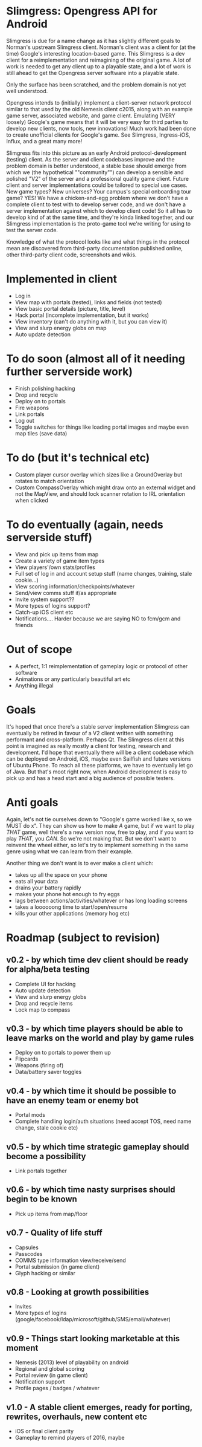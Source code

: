# Slimgress: Opengress API for Android
Slimgress is due for a name change as it has slightly different goals to Norman's upstream Slimgress client.
Norman's client was a client for (at the time) Google's interesting location-based game.
This Slimgress is a dev client for a reimplementation and reimagining of the original game.
A lot of work is needed to get any client up to a playable state, and a lot of work is still ahead
to get the Opengress server software into a playable state.

Only the surface has been scratched, and the problem domain is not yet well understood.

Opengress intends to (initially) implement a client-server network protocol similar to that used
by the old Nemesis client c2015, along with an example game server, associated website, and game client.
Emulating (VERY loosely) Google's game means that it will be very easy for third parties to develop
new clients, now tools, new innovations! Much work had been done to create unofficial clients for
Google's game. See Slimgress, Ingress-iOS, Influx, and a great many more!

Slimgress fits into this picture as an early Android protocol-development (testing) client.
As the server and client codebases improve and the problem domain is better understood,
a stable base should emerge from which we (the hypothetical ""community"") can develop 
a sensible and polished "V2" of the server and a professional quality game client.
Future client and server implementations could be tailored to special use cases.
New game types? New universes? Your campus's special onboarding tour game? YES!
We have a chicken-and-egg problem where we don't have 
a complete client to test with to develop server code, 
and we don't have a server implementation against which to develop client code!
So it all has to develop kind of at the same time, and they're kinda linked together,
and our Slimgress implementation is the proto-game tool we're writing for using to test the server
code.

Knowledge of what the protocol looks like and what things in the protocol mean are discovered from
third-party documentation published online, other third-party client code, screenshots and wikis.

# Implemented in client
- Log in
- View map with portals (tested), links and fields (not tested)
- View basic portal details (picture, title, level)
- Hack portal (incomplete implementation, but it works)
- View inventory (can't do anything with it, but you can view it)
- View and slurp energy globs on map
- Auto update detection

# To do soon (almost all of it needing further serverside work)
- Finish polishing hacking
- Drop and recycle
- Deploy on to portals
- Fire weapons
- Link portals
- Log out
- Toggle switches for things like loading portal images and maybe even map tiles (save data)

# To do (but it's technical etc)
- Custom player cursor overlay which sizes like a GroundOverlay but rotates to match orientation
- Custom CompassOverlay which might draw onto an external widget and not the MapView, and should lock scanner rotation to IRL orientation when clicked

# To do eventually (again, needs serverside stuff)
- View and pick up items from map
- Create a variety of game item types
- View players'/own stats/profiles
- Full set of log in and account setup stuff (name changes, training, stale cookie...)
- View scoring information/checkpoints/whatever
- Send/view comms stuff if/as appropriate
- Invite system support??
- More types of logins support?
- Catch-up iOS client etc
- Notifications.... Harder because we are saying NO to fcm/gcm and friends

# Out of scope
- A perfect, 1:1 reimplementation of gameplay logic or protocol of other software
- Animations or any particularly beautiful art etc
- Anything illegal

# Goals
It's hoped that once there's a stable server implementation Slimgress can eventually be retired
in favour of a V2 client written with something performant and cross-platform. Perhaps Qt.
The Slimgress client at this point is imagined as really mostly a client for testing, 
research and development.
I'd hope that eventually there will be a client codebase which can be deployed on Android, iOS,
maybe even Sailfish and future versions of Ubuntu Phone.
To reach all these platforms, we have to eventually let go of Java.
But that's moot right now, when Android development is easy to pick up and has a head start and a
big audience of possible testers.

# Anti goals
Again, let's not tie ourselves down to "Google's game worked like x, so we MUST do x".
They can show us how to make *A* game, but if we want to play *THAT* game,
well there's a new version now, free to play, and if you want to play *THAT*, you *CAN*.
So we're not making that.
But we don't want to reinvent the wheel either,
so let's try to implement something in the same genre using what we can learn from their example.

Another thing we don't want is to ever make a client which:
- takes up all the space on your phone
- eats all your data
- drains your battery rapidly
- makes your phone hot enough to fry eggs
- lags between actions/activities/whatever or has long loading screens
- takes a loooooong time to start/open/resume
- kills your other applications (memory hog etc)

# Roadmap (subject to revision)
## v0.2 - by which time dev client should be ready for alpha/beta testing
- Complete UI for hacking
- Auto update detection
- View and slurp energy globs
- Drop and recycle items
- Lock map to compass

## v0.3 - by which time players should be able to leave marks on the world and play by game rules
- Deploy on to portals to power them up
- Flipcards
- Weapons (firing of)
- Data/battery saver toggles

## v0.4 - by which time it should be possible to have an enemy team or enemy bot
- Portal mods
- Complete handling login/auth situations (need accept TOS, need name change, stale cookie etc)

## v0.5 - by which time strategic gameplay should become a possibility
- Link portals together

## v0.6 - by which time nasty surprises should begin to be known
- Pick up items from map/floor

## v0.7 - Quality of life stuff
- Capsules
- Passcodes
- COMMS type information view/receive/send
- Portal submission (in game client)
- Glyph hacking or similar

## v0.8 - Looking at growth possibilities
- Invites
- More types of logins (google/facebook/ldap/microsoft/github/SMS/email/whatever)

## v0.9 - Things start looking marketable at this moment
- Nemesis (2013) level of playability on android
- Regional and global scoring
- Portal review (in game client)
- Notification support
- Profile pages / badges / whatever

## v1.0 - A stable client emerges, ready for porting, rewrites, overhauls, new content etc
- iOS or final client parity
- Gameplay to remind players of 2016, maybe
